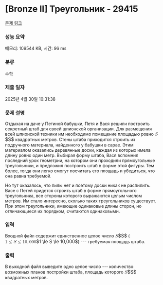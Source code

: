 # [Bronze II] Треугольник - 29415 

[문제 링크](https://www.acmicpc.net/problem/29415) 

### 성능 요약

메모리: 109544 KB, 시간: 96 ms

### 분류

수학

### 제출 일자

2025년 4월 30일 10:31:38

### 문제 설명

<p>Отдыхая на даче у Петиной бабушки, Петя и Вася решили построить секретный штаб для своей шпионской организации. Для размещения всей шпионской техники им необходимо помещение площадью ровно <mjx-container class="MathJax" jax="CHTML" style="font-size: 109%; position: relative;"><mjx-math class="MJX-TEX" aria-hidden="true"><mjx-mi class="mjx-i"><mjx-c class="mjx-c1D446 TEX-I"></mjx-c></mjx-mi></mjx-math><mjx-assistive-mml unselectable="on" display="inline"><math xmlns="http://www.w3.org/1998/Math/MathML"><mi>S</mi></math></mjx-assistive-mml><span aria-hidden="true" class="no-mathjax mjx-copytext">$S$</span></mjx-container> квадратных метров. Стены штаба приходится строить из подручного материала, найденного у бабушки в сарае. Этим материалом оказались деревянные доски, каждая из которых имела длину ровно один метр. Выбирая форму штаба, Вася вспомнил последний урок геометрии, на котором они проходили прямоугольные треугольники, и предложил построить штаб в форме этой фигуры. Тем более, тогда они легко смогут посчитать его площадь и убедиться, что она равна требуемой.</p>

<p>Но тут оказалось, что пилы нет и поэтому доски никак не распилить. Васе с Петей придется строить штаб в форме прямоугольного треугольника, все стороны которого выражаются целым числом метров. Им стало интересно, сколько таких треугольников существует. При этом треугольники, имеющие одинаковые длины сторон, но отличающиеся их порядком, считаются одинаковыми.</p>

### 입력 

 <p>Входной файл содержит единственное целое число <mjx-container class="MathJax" jax="CHTML" style="font-size: 109%; position: relative;"><mjx-math class="MJX-TEX" aria-hidden="true"><mjx-mi class="mjx-i"><mjx-c class="mjx-c1D446 TEX-I"></mjx-c></mjx-mi></mjx-math><mjx-assistive-mml unselectable="on" display="inline"><math xmlns="http://www.w3.org/1998/Math/MathML"><mi>S</mi></math></mjx-assistive-mml><span aria-hidden="true" class="no-mathjax mjx-copytext">$S$</span></mjx-container> (<mjx-container class="MathJax" jax="CHTML" style="font-size: 109%; position: relative;"><mjx-math class="MJX-TEX" aria-hidden="true"><mjx-mn class="mjx-n"><mjx-c class="mjx-c31"></mjx-c></mjx-mn><mjx-mo class="mjx-n" space="4"><mjx-c class="mjx-c2264"></mjx-c></mjx-mo><mjx-mi class="mjx-i" space="4"><mjx-c class="mjx-c1D446 TEX-I"></mjx-c></mjx-mi><mjx-mo class="mjx-n" space="4"><mjx-c class="mjx-c2264"></mjx-c></mjx-mo><mjx-mn class="mjx-n" space="4"><mjx-c class="mjx-c31"></mjx-c><mjx-c class="mjx-c30"></mjx-c></mjx-mn><mjx-mo class="mjx-n"><mjx-c class="mjx-c2C"></mjx-c></mjx-mo><mjx-mn class="mjx-n" space="2"><mjx-c class="mjx-c30"></mjx-c><mjx-c class="mjx-c30"></mjx-c><mjx-c class="mjx-c30"></mjx-c></mjx-mn></mjx-math><mjx-assistive-mml unselectable="on" display="inline"><math xmlns="http://www.w3.org/1998/Math/MathML"><mn>1</mn><mo>≤</mo><mi>S</mi><mo>≤</mo><mn>10</mn><mo>,</mo><mn>000</mn></math></mjx-assistive-mml><span aria-hidden="true" class="no-mathjax mjx-copytext">$1 \le S \le 10,000$</span></mjx-container>) --- требуемая площадь штаба.</p>

### 출력 

 <p>В выходной файл выведите одно целое число --- количество возможных планов постройки штаба, площадь которого <mjx-container class="MathJax" jax="CHTML" style="font-size: 109%; position: relative;"><mjx-math class="MJX-TEX" aria-hidden="true"><mjx-mi class="mjx-i"><mjx-c class="mjx-c1D446 TEX-I"></mjx-c></mjx-mi></mjx-math><mjx-assistive-mml unselectable="on" display="inline"><math xmlns="http://www.w3.org/1998/Math/MathML"><mi>S</mi></math></mjx-assistive-mml><span aria-hidden="true" class="no-mathjax mjx-copytext">$S$</span></mjx-container> квадратных метров.</p>

